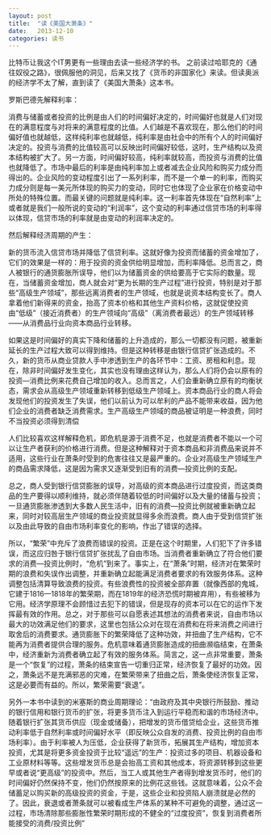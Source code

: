 ```yaml
---
layout: post
title:  "读《美国大萧条》"
date:   2013-12-10
categories: 读书 
---
```


比特币让我这个IT男更有一些理由去读一些经济学的书。
之前读过哈耶克的《通往奴役之路》，很佩服他的洞见，后来又找了《货币的非国家化》来读。但读奥派的经济学不太了解，直到读了《美国大萧条》这本书。

罗斯巴德先解释利率：

消费与储蓄或者投资的比例是由人们的时间偏好决定的，时间偏好也就是人们对现在的满意程度与对将来的满意程度的比值。人们越是不喜欢现在，那么他们的时间偏好值也就越低，这样纯利率也就越低，纯利率是由社会中的所有个人的时间偏好决定的。投资与消费的比值较高可以反映出时间偏好较低，这时，生产结构以及资本结构被扩大了。另一方面，时间偏好较高，纯利率就较高，而投资与消费的比值也就降低了。市场中最后的利率是由纯利率加上或者减去企业风险和购买力成分而得出的。企业风险的变动程度引出了一系列利率，而不是一个单一的利率，而购买力成分则是每一美元所体现的购买力的变动，同时它也体现了企业家在价格变动中所处的特殊位置。而最关键的问题就是纯利率。这一利率首先体现在“自然利率”上或者就是我们一般所说的变动的“利润率”，这个变动的利率通过信贷市场的利率得以体现，信贷市场的利率就是由变动的利润率决定的。

然后解释经济周期的产生：

新的货币流入信贷市场并降低了信贷利率。这就好像为投资而储蓄的资金增加了，它们的效果是一样的：用于投资的资金供给明显增加，而利率降低。总而言之，商人被银行的通货膨胀所误导，他们以为储蓄资金的供给要高于它实际的数量。现在，当储蓄资金增加，商人就会对“更为长期的生产过程”进行投资，特别是对于那些“高级生产领域”，那些远离消费者的生产领域，也就是说资本结构变长了。商人拿着他们新得来的资金，抬高了资本价格和其他生产资料价格，这就促使投资由“低级”（接近消费者）的生产领域向“高级”（离消费者最远）的生产领域转移——从消费品行业向资本商品行业转移。

如果这是时间偏好的真实下降和储蓄的上升造成的，那么一切都没有问题，被重新延长的生产过程大致可以得到维持。但是这种转移是由银行信贷扩张造成的。不久，新的货币从商业贷款人手中渗透到生产的各环节中：工资、房租和利息。现在，除非时间偏好发生变化，其实也没有理由这样认为，那么人们将仍会以原有的投资—消费比例来花费自己增加的收入。总而言之，人们会重新确立原有的均衡状态，需求会从高级生产领域重新转移到低级生产领域上。资本商品行业的商人将会发现他们的投资发生了失误，他们以前认为可以牟利的产品不能带来收益，因为他们企业的消费者缺乏消费需求。生产高级生产领域的商品被证明是一种浪费，同时不当投资必须得到清偿

人们比较喜欢这样解释危机，即危机是源于消费不足，也就是消费者不能以一个可以让生产者获利的价格进行消费。但是这种解释对于资本商品和非消费品来说并不适用，这些行业在萧条时受到的危害往往又是最严重的。企业对高级生产领域生产的商品需求降低，这是因为需求又逐渐受到旧有的消费—投资比例的支配。

总之，商人受到银行信贷膨胀的误导，对高级的资本商品进行过度投资，而这类商品的生产要得以顺利维持，就必须伴随着较低的时间偏好以及大量的储蓄与投资；一旦通货膨胀渗透到大多数人民生活中，旧有的消费—投资比例就被重新确立起来，同时对较高层生产领域的商业投资就显得多余而浪费。商人由于受到信贷扩张以及由此导致的自由市场利率变化的影响，作出了错误的选择。

所以，“繁荣”中充斥了浪费而错误的投资。正是在这个时期里，人们犯下了许多错误，而这应归咎于银行信贷扩张扰乱了自由市场。当消费者重新确立了符合他们要求的消费—投资比例时，“危机”到来了。事实上，在“萧条”时期，经济对在繁荣时期的浪费和失误作出调整，并重新确立起能满足消费者要求的有效服务体系。这种调整包括清算导致浪费的投资。有些浪费性的投资被全部弃置（就像西部的鬼城，它建于1816—1818年的繁荣期，而在1819年的经济恐慌时期被弃用），有些被移为它用。经济学原理不会顾惜过去犯下的错误，但是现存的资本可以在它的运作下发挥最有效的作用。总之，对于那些可以自愿表述其想法的消费者来说，自由市场以最大的功效满足他们的要求，这里也包括公众对在现在消费和在将来消费之间进行取舍后的消费要求。通货膨胀下的繁荣降低了这种功效，并扭曲了生产结构，它不能再为消费者提供合理的服务。危机意味着通货膨胀造成的扭曲濒临结束，在萧条中，经济重新为消费者确立起了有效的服务体系。简言之，这一点非常重要，萧条是一个“恢复”的过程，萧条的结束宣告一切重归正常，经济恢复了最好的功效。因之，萧条远不是充满邪恶的灾难，在繁荣带来了扭曲之后，萧条使经济恢复正常，这是必要而有益的。所以，繁荣需要“衰退”。

另外一本书中读到的米塞斯的商业周期理论：“由政府及其中央银行所鼓励、推动的银行信用和银行货币的扩张，将更多货币注入到运行平稳而和谐的市场经济中。随着银行扩张其货币供应（现金或储备），把增发的货币借贷给企业，这些货币推动利率低于自然利率或时间偏好水平（即反映公众自发的消费、投资比例的自由市场利率）。由于利率被人为压低，企业获得了新货币，拓展其生产结构，增加资本投资，尤其是将更多资金投资于比较“遥远”的生产：投资过多的项目、机器设备和工业原材料等等。这些增发货币总是会抬高工资和其他成本，将资源转移到这些更早或者说“更高级”的投资中。然后，当工人或其他生产者得到增发货币时，他们的时间偏好仍然保持不变，他们仍然按原来的比例花这些钱。这就意味着，公众不会储蓄足以购买新的高级投资的资金，于是，这些企业和投资陷人崩溃就是必然的了。因此，衰退或者萧条就可以被看成生产体系的某种不可避免的调整，通过这一过程，市场清除那些膨胀性繁荣时期形成的不健全的“过度投资”，恢复到消费者所能接受的消费/投资比例”